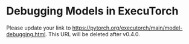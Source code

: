 # Debugging Models in ExecuTorch

Please update your link to <https://pytorch.org/executorch/main/model-debugging.html>. This URL will be deleted after v0.4.0.
